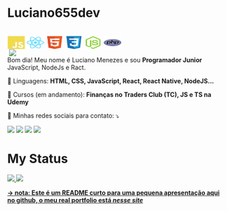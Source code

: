 # Luciano655dev
<div style="display: inline_block" align="left"><br>
  <img align="center" alt="Luciano-Js" height="30" width="40" src="https://raw.githubusercontent.com/devicons/devicon/master/icons/javascript/javascript-plain.svg">
  <img align="center" alt="Luciano-React" height="30" width="40" src="https://raw.githubusercontent.com/devicons/devicon/master/icons/react/react-original.svg">
  <img align="center" alt="Luciano-HTML" height="30" width="40" src="https://raw.githubusercontent.com/devicons/devicon/master/icons/html5/html5-original.svg">
  <img align="center" alt="Luciano-CSS" height="30" width="40" src="https://raw.githubusercontent.com/devicons/devicon/master/icons/css3/css3-original.svg">
  <img align="center" alt="Luciano-Nodejs" height="30" width="40" src="https://raw.githubusercontent.com/devicons/devicon/master/icons/nodejs/nodejs-original.svg">
  <img align="center" alt="Luciano-php" height="30" width="40" src="https://raw.githubusercontent.com/devicons/devicon/master/icons/php/php-original.svg">
</div>

<img src="https://raw.githubusercontent.com/MicaelliMedeiros/micaellimedeiros/master/image/computer-illustration.png" min-width="500px" max-width="500px" width="500px" align="right">

<p align="left"> 
  Bom dia! Meu nome é Luciano Menezes e sou <strong>Programador Junior</strong> JavaScript, NodeJs e Ract.<br>
</p>

<p align="left">
  🦄 Linguagens: <strong>HTML, CSS, JavaScript, React, React Native, NodeJS...</strong>
</p>

<p align="left">
  💼 Cursos (em andamento): <strong>Finanças no Traders Club (TC), JS e TS na Udemy</strong>
</p>

<p align="left">
  💌 Minhas redes sociais para contato: ⤵️
</p>

<p align="left">
  <a href="https://mail.google.com/mail/u/1/#inbox?compose=GTvVlcSMSqVrVmpLCJJhxsQQnfBQrvCjmsSmLjLvbrqJCcwKnCGdVKczqLWXNxdwKkvJqWjtlLJGg" alt="Gmail">
  <img src="https://img.shields.io/badge/-Gmail-FF0000?style=flat-square&labelColor=FF0000&logo=gmail&logoColor=white&link=LINK-DO-SEU-EMAIL" /></a>

  <a href="#" alt="Discord">
  <img src="https://img.shields.io/badge/-Discord-7289da?style=flat-square&labelColor=7289da&logo=discord&logoColor=white&link='https://discord.gg/Luciano655#7898'"/></a>

  <a href="#" alt="Twitter">
  <img src="https://img.shields.io/badge/-Twitter-55acee?style=flat-square&labelColor=55acee&logo=twitter&logoColor=white&link='https://twitter.com/Luciano655dev'"/></a>

  <a href="#" alt="Instagram">
  <img src="https://img.shields.io/badge/-Instagram-DF0174?style=flat-square&labelColor=DF0174&logo=instagram&logoColor=white&link='https://www.instagram.com/lucianomenezes08/'"/></a>
</p>

# My Status
<div>
  <a href="https://github.com/Luciano655dev">
  <img height="200em" src="https://github-readme-stats-git-masterrstaa-rickstaa.vercel.app/api?username=Luciano655dev&show_icons=true&theme=dracula&include_all_commits=true&count_private=true"/>
  <img height="200em" src="https://github-readme-stats-git-masterrstaa-rickstaa.vercel.app/api/top-langs/?username=Luciano655dev&layout=compact&langs_count=7&theme=dracula"/>
</div>

<strong>-> nota: Este é um README curto para uma pequena apresentação aqui no github, o meu real portfolio está <a href="https://luciano655dev.netlify.app">***nesse site***</a></strong>
